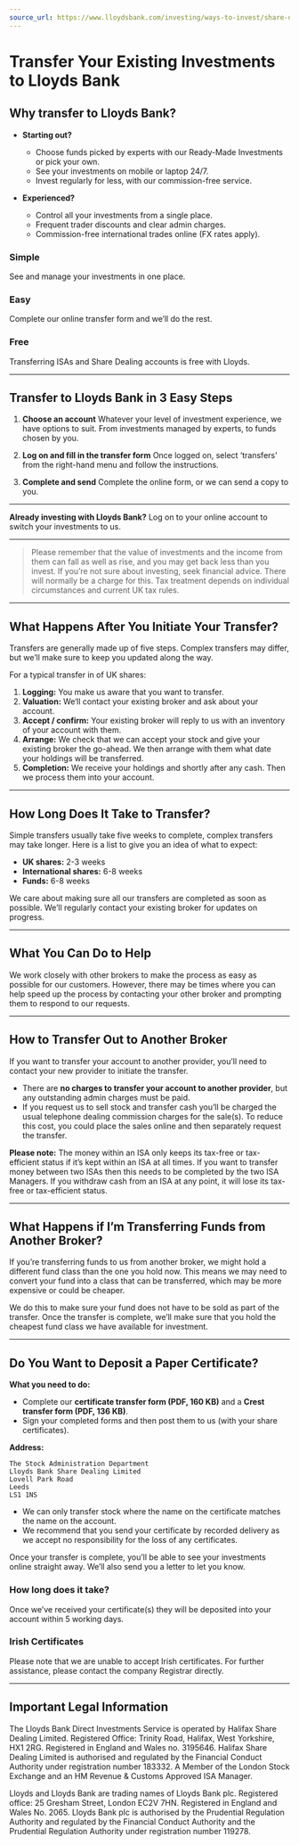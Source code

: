 ```yaml
---
source_url: https://www.lloydsbank.com/investing/ways-to-invest/share-dealing-services/transfers.html
---
```


# Transfer Your Existing Investments to Lloyds Bank

## Why transfer to Lloyds Bank?

- **Starting out?**
  - Choose funds picked by experts with our Ready-Made Investments or pick your own.
  - See your investments on mobile or laptop 24/7.
  - Invest regularly for less, with our commission-free service.

- **Experienced?**
  - Control all your investments from a single place.
  - Frequent trader discounts and clear admin charges.
  - Commission-free international trades online (FX rates apply).

### Simple
See and manage your investments in one place.

### Easy
Complete our online transfer form and we’ll do the rest.

### Free
Transferring ISAs and Share Dealing accounts is free with Lloyds.

---

## Transfer to Lloyds Bank in 3 Easy Steps

1. **Choose an account**
   Whatever your level of investment experience, we have options to suit. From investments managed by experts, to funds chosen by you.

2. **Log on and fill in the transfer form**
   Once logged on, select ‘transfers’ from the right-hand menu and follow the instructions.

3. **Complete and send**
   Complete the online form, or we can send a copy to you.

---

**Already investing with Lloyds Bank?**
Log on to your online account to switch your investments to us.

---

> Please remember that the value of investments and the income from them can fall as well as rise, and you may get back less than you invest. If you’re not sure about investing, seek financial advice. There will normally be a charge for this. Tax treatment depends on individual circumstances and current UK tax rules.

---

## What Happens After You Initiate Your Transfer?

Transfers are generally made up of five steps. Complex transfers may differ, but we’ll make sure to keep you updated along the way.

For a typical transfer in of UK shares:

1. **Logging:** You make us aware that you want to transfer.
2. **Valuation:** We‘ll contact your existing broker and ask about your account.
3. **Accept / confirm:** Your existing broker will reply to us with an inventory of your account with them.
4. **Arrange:** We check that we can accept your stock and give your existing broker the go-ahead. We then arrange with them what date your holdings will be transferred.
5. **Completion:** We receive your holdings and shortly after any cash. Then we process them into your account.

---

## How Long Does It Take to Transfer?

Simple transfers usually take five weeks to complete, complex transfers may take longer. Here is a list to give you an idea of what to expect:

- **UK shares:** 2-3 weeks
- **International shares:** 6-8 weeks
- **Funds:** 6-8 weeks

We care about making sure all our transfers are completed as soon as possible. We’ll regularly contact your existing broker for updates on progress.

---

## What You Can Do to Help

We work closely with other brokers to make the process as easy as possible for our customers. However, there may be times where you can help speed up the process by contacting your other broker and prompting them to respond to our requests.

---

## How to Transfer Out to Another Broker

If you want to transfer your account to another provider, you’ll need to contact your new provider to initiate the transfer.

- There are **no charges to transfer your account to another provider**, but any outstanding admin charges must be paid.
- If you request us to sell stock and transfer cash you’ll be charged the usual telephone dealing commission charges for the sale(s). To reduce this cost, you could place the sales online and then separately request the transfer.

**Please note:**
The money within an ISA only keeps its tax-free or tax-efficient status if it’s kept within an ISA at all times. If you want to transfer money between two ISAs then this needs to be completed by the two ISA Managers. If you withdraw cash from an ISA at any point, it will lose its tax-free or tax-efficient status.

---

## What Happens if I’m Transferring Funds from Another Broker?

If you’re transferring funds to us from another broker, we might hold a different fund class than the one you hold now. This means we may need to convert your fund into a class that can be transferred, which may be more expensive or could be cheaper.

We do this to make sure your fund does not have to be sold as part of the transfer. Once the transfer is complete, we’ll make sure that you hold the cheapest fund class we have available for investment.

---

## Do You Want to Deposit a Paper Certificate?

**What you need to do:**

- Complete our **certificate transfer form (PDF, 160 KB)** and a **Crest transfer form (PDF, 136 KB)**.
- Sign your completed forms and then post them to us (with your share certificates).

**Address:**

```
The Stock Administration Department
Lloyds Bank Share Dealing Limited
Lovell Park Road
Leeds
LS1 1NS
```

- We can only transfer stock where the name on the certificate matches the name on the account.
- We recommend that you send your certificate by recorded delivery as we accept no responsibility for the loss of any certificates.

Once your transfer is complete, you’ll be able to see your investments online straight away. We’ll also send you a letter to let you know.

### How long does it take?

Once we’ve received your certificate(s) they will be deposited into your account within 5 working days.

### Irish Certificates

Please note that we are unable to accept Irish certificates. For further assistance, please contact the company Registrar directly.

---

## Important Legal Information

The Lloyds Bank Direct Investments Service is operated by Halifax Share Dealing Limited. Registered Office: Trinity Road, Halifax, West Yorkshire, HX1 2RG. Registered in England and Wales no. 3195646. Halifax Share Dealing Limited is authorised and regulated by the Financial Conduct Authority under registration number 183332. A Member of the London Stock Exchange and an HM Revenue & Customs Approved ISA Manager.

Lloyds and Lloyds Bank are trading names of Lloyds Bank plc. Registered office: 25 Gresham Street, London EC2V 7HN. Registered in England and Wales No. 2065. Lloyds Bank plc is authorised by the Prudential Regulation Authority and regulated by the Financial Conduct Authority and the Prudential Regulation Authority under registration number 119278.
